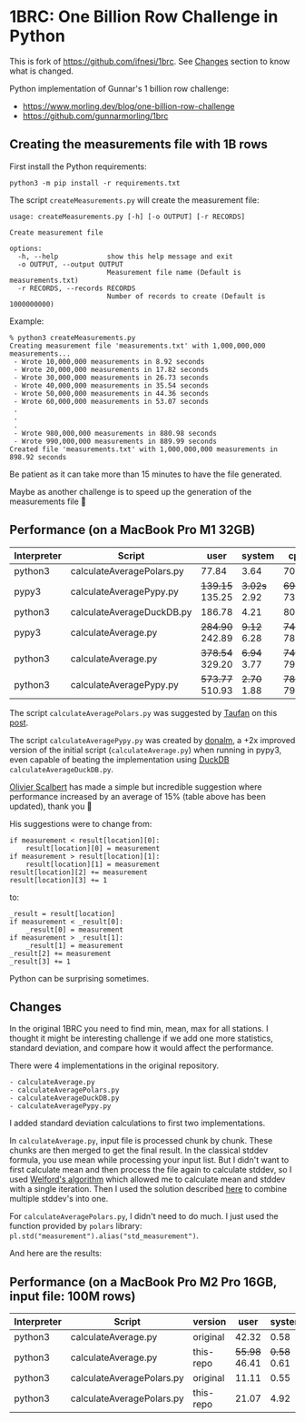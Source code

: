 # 1BRC: One Billion Row Challenge in Python

This is fork of https://github.com/ifnesi/1brc. See [Changes](#changes)
section to know what is changed.

Python implementation of Gunnar's 1 billion row challenge:
- https://www.morling.dev/blog/one-billion-row-challenge
- https://github.com/gunnarmorling/1brc

## Creating the measurements file with 1B rows

First install the Python requirements:
```
python3 -m pip install -r requirements.txt
```

The script `createMeasurements.py` will create the measurement file:
```
usage: createMeasurements.py [-h] [-o OUTPUT] [-r RECORDS]

Create measurement file

options:
  -h, --help            show this help message and exit
  -o OUTPUT, --output OUTPUT
                        Measurement file name (Default is measurements.txt)
  -r RECORDS, --records RECORDS
                        Number of records to create (Default is 1000000000)
```

Example:
```
% python3 createMeasurements.py
Creating measurement file 'measurements.txt' with 1,000,000,000 measurements...
 - Wrote 10,000,000 measurements in 8.92 seconds
 - Wrote 20,000,000 measurements in 17.82 seconds
 - Wrote 30,000,000 measurements in 26.73 seconds
 - Wrote 40,000,000 measurements in 35.54 seconds
 - Wrote 50,000,000 measurements in 44.36 seconds
 - Wrote 60,000,000 measurements in 53.07 seconds
 .
 .
 .
 - Wrote 980,000,000 measurements in 880.98 seconds
 - Wrote 990,000,000 measurements in 889.99 seconds
Created file 'measurements.txt' with 1,000,000,000 measurements in 898.92 seconds
```

Be patient as it can take more than 15 minutes to have the file generated.

Maybe as another challenge is to speed up the generation of the measurements file :slightly_smiling_face:

## Performance (on a MacBook Pro M1 32GB)
| Interpreter | Script | user | system | cpu | total |
| ----------- | ------ | ---- | ------ | --- | ----- |
| python3 | calculateAveragePolars.py | 77.84 | 3.64 | 703% | 11.585 |
| pypy3 | calculateAveragePypy.py | ~~139.15~~<br>135.25 | ~~3.02s~~<br>2.92 | ~~699%~~<br>735% | ~~20.323~~<br>18.782 |
| python3 | calculateAverageDuckDB.py | 186.78 | 4.21 | 806% | 23.673 |
| pypy3 | calculateAverage.py | ~~284.90~~<br>242.89 | ~~9.12~~<br>6.28 | ~~749%~~<br>780% | ~~39.236~~<br>31.926 |
| python3 | calculateAverage.py | ~~378.54~~<br>329.20 | ~~6.94~~<br>3.77 | ~~747%~~<br>793% | ~~51.544~~<br>41.941 |
| python3 | calculateAveragePypy.py | ~~573.77~~<br>510.93 | ~~2.70~~<br>1.88 | ~~787%~~<br>793% | ~~73.170~~<br>64.660 |

The script `calculateAveragePolars.py` was suggested by [Taufan](https://github.com/mtaufanr) on this [post](https://github.com/gunnarmorling/1brc/discussions/62#discussioncomment-8026402).

The script `calculateAveragePypy.py` was created by [donalm](https://github.com/donalm), a +2x improved version of the initial script (`calculateAverage.py`) when running in pypy3, even capable of beating the implementation using [DuckDB](https://duckdb.org/) `calculateAverageDuckDB.py`.

[Olivier Scalbert](https://github.com/oscalbert) has made a simple but incredible suggestion where performance increased by an average of 15% (table above has been updated), thank you :slightly_smiling_face:

His suggestions were to change from:
```
if measurement < result[location][0]:
    result[location][0] = measurement
if measurement > result[location][1]:
    result[location][1] = measurement
result[location][2] += measurement
result[location][3] += 1
```

to:
```
_result = result[location]
if measurement < _result[0]:
    _result[0] = measurement
if measurement > _result[1]:
    _result[1] = measurement
_result[2] += measurement
_result[3] += 1
```

Python can be surprising sometimes.

## Changes
In the original 1BRC you need to find min, mean, max for all stations. I thought it might be interesting challenge if we add one more statistics, standard deviation, and compare how it would affect the performance.

There were 4 implementations in the original repository.
```
- calculateAverage.py
- calculateAveragePolars.py
- calculateAverageDuckDB.py
- calculateAveragePypy.py
```

I added standard deviation calculations to first two implementations. 

In `calculateAverage.py`, input file is processed chunk by chunk. These chunks are then merged to get the final result. In the classical stddev formula, you use mean while processing your input list. But I didn't want to first calculate mean and then process the file again to calculate stddev, so I used [Welford's algorithm](https://en.wikipedia.org/wiki/Algorithms_for_calculating_variance#Welford%27s_online_algorithm) which allowed me to calculate mean and stddev with a single iteration. Then I used the solution described [here](https://stackoverflow.com/questions/7753002/adding-combining-standard-deviations) to combine multiple stddev's into one.

For `calculateAveragePolars.py`, I didn't need to do much. I just used the function provided by `polars` library: `pl.std("measurement").alias("std_measurement")`.

And here are the results:

## Performance (on a MacBook Pro M2 Pro 16GB, input file: 100M rows)
| Interpreter |  Script | version | user | system | cpu | total |
| ----------- | ------ | ---- | ------ | --- | ----- | ---- |
| python3 | calculateAverage.py | original | 42.32 | 0.58 | 773% | 5.546 |
| python3 | calculateAverage.py | this-repo | ~~55.98~~<br>46.41 | ~~0.58~~<br>0.61 | ~~783%~~<br>767% | ~~7.219~~<br>6.126 |
| python3 | calculateAveragePolars.py | original | 11.11 | 0.55 | 707% | 1.648 |
| python3 | calculateAveragePolars.py | this-repo | 21.07 | 4.92 | 639% | 4.065 |


